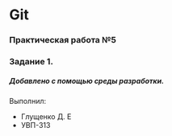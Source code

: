 # Git
### Практическая работа №5
### Задание 1.
##### Добавлено с помощью среды разработки.
Выполнил:
* Глущенко Д. Е
* УВП-313


